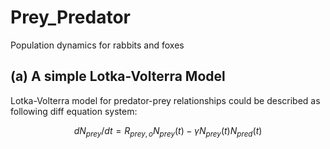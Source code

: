# Prey_Predator
Population dynamics for rabbits and foxes

## (a) A simple Lotka-Volterra Model

Lotka-Volterra model for predator-prey relationships could be described as following diff equation system:


$$dN_{prey}/dt = R_{prey,o}N_{prey}(t) - γN_{prey}(t)N_{pred}(t)$$
